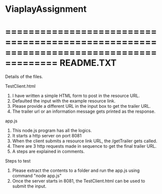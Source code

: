 # ViaplayAssignment
=======================================================================================
README.TXT
======================================================================================

Details of the files.


TestClient.html
1. I have written a simple HTML form to post in the resource URL.
2. Defaulted the input with the example resource link.
3. Please provide a different URL in the input box to get the trailer URL.
4. The trailer url or an information message gets printed as the response.

app.js
1. This node.js program has all the logics.
2. It starts a http server on port 8081
3. When the client submits a resource link URL, the /getTrailer gets called.
4. There are 3 http requests made in sequence to get the final trailer URL.
5. A steps are explained in comments.


Steps to test

1. Please extract the contents to a folder and run the app.js using command "node app.js"
2. Once the server starts in 8081, the TestClient.html can be used to submit the input.
